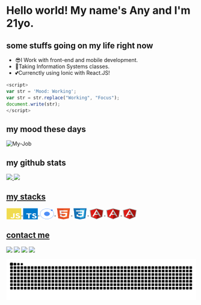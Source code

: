 # Hello world! My name's Any and I'm 21yo.

## some stuffs going on my life right now 
- 😎I Work with front-end and mobile development.
- 🙌Taking Information Systems classes.
- 💕Currenctly using Ionic with React.JS!
```js
<script>
var str = 'Mood: Working';
var str = str.replace("Working", "Focus");
document.write(str);
</script>
```

## my mood these days
<!-- ![My-Job](https://user-images.githubusercontent.com/61008693/173674471-e8f7d3ac-bd65-4cd2-9e87-d5f6850fb131.gif) -->
![My-Job](https://media.giphy.com/media/323UIZhE5QGojrNZG6/giphy.gif)

## my github stats
<div>
  <a href="https://github.com/anyemedola">
  <img height="180em" src="https://github-readme-stats.vercel.app/api?username=anyemedola&show_icons=true&theme=buefy&include_all_commits=true&count_private=true"/>
  <img height="180em" src="https://github-readme-stats.vercel.app/api/top-langs/?username=anyemedola&layout=compact&langs_count=7&theme=buefy"/>
</div>
  <h2>my stacks</h2>
<div style="display: inline_block">
  <img align="center" alt="Any-Js" height="30" width="40" src="https://raw.githubusercontent.com/devicons/devicon/master/icons/javascript/javascript-plain.svg">
  <img align="center" alt="Any-Ts" height="30" width="40" src="https://raw.githubusercontent.com/devicons/devicon/master/icons/typescript/typescript-plain.svg">
  <img align="center" alt="Rafa-Ionic" height="30" width="40" src="https://raw.githubusercontent.com/devicons/devicon/master/icons/ionic/ionic-original.svg">
  <img align="center" alt="Any-HTML" height="30" width="40" src="https://raw.githubusercontent.com/devicons/devicon/master/icons/html5/html5-original.svg">
  <img align="center" alt="Any-CSS" height="30" width="40" src="https://raw.githubusercontent.com/devicons/devicon/master/icons/css3/css3-original.svg">
  <img align="center" alt="Any-Angular" height="30" width="40" src="https://raw.githubusercontent.com/devicons/devicon/master/icons/angularjs/angularjs-original.svg">
  <img align="center" alt="Any-React" height="30" width="40" src="https://raw.githubusercontent.com/devicons/devicon/master/icons/angularjs/angularjs-original.svg">
  <img align="center" alt="Any-PHP" height="30" width="40" src="https://raw.githubusercontent.com/devicons/devicon/master/icons/angularjs/angularjs-original.svg">
</div>
  <h2>contact me</h2>
  <a href="https://instagram.com/anyemedola" target="_blank"><img src="https://img.shields.io/badge/-Instagram-%23E4405F?style=for-the-badge&logo=instagram&logoColor=white" target="_blank"></a>
 <a href="https://discord.gg/UNznXmskTX" target="_blank"><img src="https://img.shields.io/badge/Discord-7289DA?style=for-the-badge&logo=discord&logoColor=white" target="_blank"></a> 
  <a href = "mailto:anynhamedola@gmail.com"><img src="https://img.shields.io/badge/-Gmail-%23333?style=for-the-badge&logo=gmail&logoColor=white" target="_blank"></a>
  <a href="https://www.linkedin.com/in/anyemedola" target="_blank"><img src="https://img.shields.io/badge/-LinkedIn-%230077B5?style=for-the-badge&logo=linkedin&logoColor=white" target="_blank"></a> 
 
  ![Snake animation](https://github.com/anyemedola/anyemedola/blob/output/github-contribution-grid-snake.svg)
